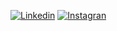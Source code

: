[![Linkedin](https://img.shields.io/badge/LinkedIn-0077B5?style=for-the-badge&logo=linkedin&logoColor=white)](https://www.linkedin.com/in/jo%C3%A3o-gabriel-8a6a91297?utm_source=share&utm_campaign=share_via&utm_content=profile&utm_medium=android_app )
[![Instagran](https://img.shields.io/badge/Instagram-E4405F?style=for-the-badge&logo=instagram&logoColor=white)](https://www.instagram.com/joaogabi_10?igsh=b2gyejA3NXNrdzJh )
